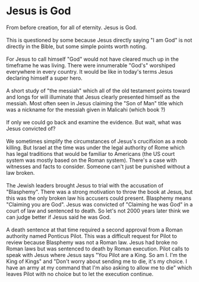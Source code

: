 # Jesus is God

From before creation, for all of eternity. Jesus is God.
<br><br>
This is questioned by some because Jesus directly saying "I am God" is not directly in the Bible, but some simple points worth noting.
<br><br>
For Jesus to call himself "God" would not have cleared much up in the timeframe he was living. There were innumerable "God's" worshiped everywhere in every country. It would be like in today's terms Jesus declaring himself a super hero.
<br><br>
A short study of "the messiah" which all of the old testament points toward and longs for will illuminate that Jesus clearly presented himself as the messiah. Most often seen in Jesus claiming the "Son of Man" title which was a nickname for the messiah given in Malicahi (which book ?)
<br><br>
If only we could go back and examine the evidence. But wait, <RoughNotation isShow type="underline">what was Jesus convicted of?</RoughNotation>
<br><br>
We sometimes simplify the circumstances of Jesus's crucifixion as a mob killing. But Israel at the time was under the legal authority of Rome which has legal traditions that would be familiar to Americans (the US court system was mostly based on the Roman system). There's a case with witnesses and facts to consider. Someone can't just be punished without a law broken.
<br><br>
The Jewish leaders brought Jesus to trial with the accusation of "Blasphemy". There was a strong motivation to throw the book at Jesus, but this was the only broken law his accusers could present. Blasphemy means "Claiming you are God". Jesus was convicted of "Claiming he was God" in a court of law and sentenced to death. So let's not 2000 years later think we can judge better if Jesus said he was God.
<br><br>
A death sentence at that time required a second approval from a Roman authority named Ponticus Pilot. This was a difficult request for Pilot to review because Blasphemy was not a Roman law. Jesus had broke no Roman laws but was sentenced to death by Roman execution. Pilot calls to speak with Jesus where Jesus says "You Pilot are a King. So am I. I'm the King of Kings" and "Don't worry about sending me to die, it's my choice. I have an army at my command that I'm also asking to allow me to die" which leaves Pilot with no choice but to let the execution continue.